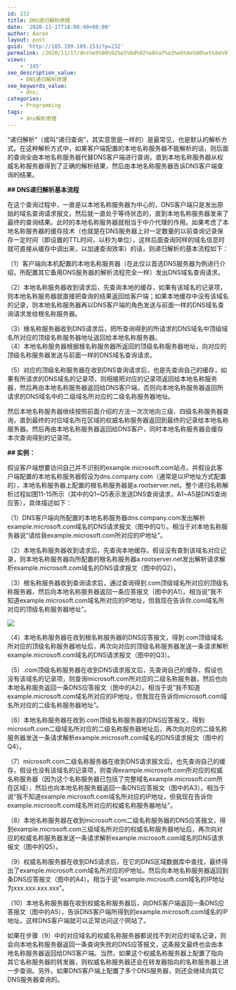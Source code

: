 ```yaml
---
id: 232
title: DNS递归解析原理
date: '2020-11-17T18:08:49+08:00'
author: Aaron
layout: post
guid: 'http://185.199.109.153/?p=232'
permalink: /2020/11/17/dns%e9%80%92%e5%bd%92%e8%a7%a3%e6%9e%90%e5%8e%9f%e7%90%86/
views:
    - '145'
seo_description_value:
    - DNS递归解析原理
seo_keywords_value:
    - dns;
categories:
    - Programming
tags:
    - dns解析原理
---
```


“递归解析”（或叫“递归查询”，其实意思是一样的）是最常见，也是默认的解析方式。在这种解析方式中，如果客户端配置的本地名称服务器不能解析的话，则后面的查询全由本地名称服务器代替DNS客户端进行查询，直到本地名称服务器从权威名称服务器得到了正确的解析结果，然后由本地名称服务器告诉DNS客户端查询的结果。

**##  DNS递归解析基本流程**

在这个查询过程中，一直是以本地名称服务器为中心的，DNS客户端只是发出原始的域名查询请求报文，然后就一直处于等待状态的，直到本地名称服务器发来了最终的查询结果。此时的本地名称服务器就相当于中介代理的作用。如果考虑了本地名称服务器的缓存技术（也就是在DNS服务器上对一定数量的以前查询记录保存一定时间（即设置的TTL时间，以秒为单位），这样后面查询同样的域名信息时就可直接从缓存中调出来，以加速查询效率）的话，则递归解析的基本流程如下：

（1）客户端向本机配置的本地名称服务器（在此仅以首选DNS服务器为例进行介绍，所配置其它备用DNS服务器的解析流程完全一样）发出DNS域名查询请求。

（2）本地名称服务器收到请求后，先查询本地的缓存，如果有该域名的记录项，则本地名称服务器就直接把查询的结果返回给客户端；如果本地缓存中没有该域名的记录，则本地名称服务器再以DNS客户端的角色发送与前面一样的DNS域名查询请求发给根名称服务器。

（3）根名称服务器收到DNS请求后，把所查询得到的所请求的DNS域名中顶级域名所对应的顶级名称服务器地址返回给本地名称服务器。  
（4）本地名称服务器根据根名称服务器所返回的顶级名称服务器地址，向对应的顶级名称服务器发送与前面一样的DNS域名查询请求。

（5）对应的顶级名称服务器在收到DNS查询请求后，也是先查询自己的缓存，如果有所请求的DNS域名的记录项，则相接把对应的记录项返回给本地名称服务器，然后再由本地名称服务器返回给DNS客户端，否则向本地名称服务器返回所请求的DNS域名中的二级域名所对应的二级名称服务器地址。

然后本地名称服务器继续按照前面介绍的方法一次次地向三级、四级名称服务器查询，直到最终的对应域名所在区域的权威名称服务器返回到最终的记录给本地名称服务器。然后再由本地名称服务器返回给DNS客户，同时本地名称服务器会缓存本次查询得到的记录项。

**## 实例：**

假设客户端想要访问自己并不识别的example.microsoft.com站点，并假设此客户端配置的本地名称服务器假设为dns.company.com（通常是以IP地址方式配置的），本地名称服务器上配置的根名称服务器是a.rootserver.net。整个递归名称解析过程如图11-15所示（其中的Q1~Q5表示发送DNS查询请求，A1~A5是DNS查询应答），具体描述如下：

（1）DNS客户端向所配置的本地名称服务器dns.company.com发出解析example.microsoft.com域名的DNS请求报文（图中的Q1）。相当于对本地名称服务器说“请给我example.microsoft.com所对应的IP地址”。

（2）本地名称服务器收到请求后，先查询本地缓存。假设没有查到该域名对应记录，则本地名称服务器向所配置的根名称服务器a.rootserver.net发出解析请求解析example.microsoft.com域名的DNS请求报文（图中的Q2）。

（3）根名称服务器收到查询请求后，通过查询得到.com顶级域名所对应的顶级名称服务器，然后向本地名称服务器返回一条应答报文（图中的A1）。相当说“我不知道example.microsoft.com域名所对应的IP地址，但我现在告诉你.com域名所对应的顶级名称服务器地址”。

![](https://z3.ax1x.com/2021/03/21/65y5ef.png)

（4）本地名称服务器在收到根名称服务器的DNS应答报文，得到.com顶级域名所对应的顶级名称服务器地址后，再次向对应的顶级名称服务器发送一条请求解析example.microsoft.com域名的DNS请求报文（图中的Q3）。

（5）.com顶级名称服务器在收到DNS请求报文后，先查询自己的缓存，假设也没有该域名的记录项，则查询microsoft.com所对应的二级名称服务器，然后也向本地名称服务返回一条DNS应答报文（图中的A2）。相当于说“我不知道example.microsoft.com域名所对应的IP地址，但我现在告诉你microsoft.com域名所对应的二级名称服务器地址”。

（6）本地名称服务器在收到.com顶级名称服务器的DNS应答报文，得到microsoft.com二级域名所对应的二级名称服务器地址后，再次向对应的二级名称服务器发送一条请求解析example.microsoft.com域名的DNS请求报文（图中的Q4）。

（7）microsoft.com二级名称服务器在收到DNS请求报文后，也先查询自己的缓存，假设也没有该域名的记录项，则查询example.microsoft.com所对应的权威名称服务器（因为这个名称服务器已包括了完整域名example.microsoft.com所在区域），然后也向本地名称服务器返回一条DNS应答报文（图中的A3）。相当于说“我不知道example.microsoft.com域名所对应的IP地址，但我现在告诉你example.microsoft.com域名所对应的权威名称服务器地址”。

（8）本地名称服务器在收到microsoft.com二级名称服务器的DNS应答报文，得到example.microsoft.com三级域名所对应的权威名称服务器地址后，再次向对应的权威名称服务器发送一条请求解析example.microsoft.com域名的DNS请求报文（图中的Q5）。

（9）权威名称服务器在收到DNS请求后，在它的DNS区域数据库中查找，最终得出了example.microsoft.com域名所对应的IP地址。然后向本地名称服务器返回到条DNS应答报文（图中的A4）。相当于说“example.microsoft.com域名的IP地址为xxx.xxx.xxx.xxx”。

（10）本地名称服务器在收到权威名称服务器后，向DNS客户端返回一条DNS应答报文（图中的A5），告诉DNS客户端所得到的example.microsoft.com域名的IP地址。这样DNS客户端就可以正常访问这个网站了。

如果在步骤（9）中的对应域名的权威名称服务器都说找不到对应的域名记录，则会向本地名称服务器返回一条查询失败的DNS应答报文，这条报文最终也会由本地名称服务器返回给DNS客户端。当然，如果这个权威名称服务器上配置了指向其它名称服务器的转发器，则权威名称服务器还会在转发器指向的名称服务器上进一步查询。另外，如果DNS客户端上配置了多个DNS服务器，则还会继续向其它DNS服务器查询的。